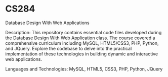 # CS284
Database Design With Web Applications

Description: This repository contains essential code files developed during the Database Design With Web Application class. The course covered a comprehensive curriculum including MySQL, HTML5/CSS3, PHP, Python, and JQuery. Explore the codebase to delve into the practical implementation of these technologies in building dynamic and interactive web applications.

Languages and Technologies: MySQL, HTML5, CSS3, PHP, Python, JQuery

